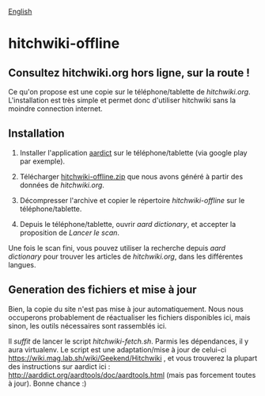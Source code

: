[English](https://github.com/centime/hitchhickers-toolbox/tree/master/hitchwiki-offline)

hitchwiki-offline
=================

Consultez hitchwiki.org hors ligne, sur la route !
--------------------------------------------------

Ce qu'on propose est une copie sur le téléphone/tablette de *hitchwiki.org*. L'installation est très simple et permet donc d'utiliser hitchwiki sans la moindre connection internet.


Installation
------------

1. Installer l'application [aardict](https://play.google.com/store/apps/details?id=aarddict.android) sur le téléphone/tablette (via google play par exemple).

2. Télécharger [hitchwiki-offline.zip](https://github.com/centime/hitchhickers-toolbox/raw/master/hitchwiki-offline/hitchwiki-offline.zip) que nous avons généré à partir des données de *hitchwiki.org*.

3. Décompresser l'archive et copier le répertoire *hitchwiki-offline* sur le téléphone/tablette.

4. Depuis le téléphone/tablette, ouvrir *aard dictionary*, et accepter la proposition de *Lancer le scan*.

Une fois le scan fini, vous pouvez utiliser la recherche depuis *aard dictionary* pour trouver les articles de *hitchwiki.org*, dans les différentes langues.



Generation des fichiers et mise à jour
--------------------------------------


Bien, la copie du site n'est pas mise à jour automatiquement. Nous nous occuperons probablement de réactualiser les fichiers disponibles ici, mais sinon, les outils nécessaires sont rassemblés ici.

Il *suffit* de lancer le script *hitchwiki-fetch.sh*. Parmis les dépendances, il y aura virtualenv. Le script est une adaptation/mise à jour de celui-ci https://wiki.mag.lab.sh/wiki/Geekend/Hitchwiki , et vous trouverez la plupart des instructions sur aardict ici : http://aarddict.org/aardtools/doc/aardtools.html (mais pas forcement toutes à jour). Bonne chance :)